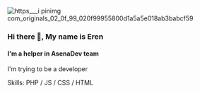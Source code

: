 ![https___i pinimg com_originals_02_0f_99_020f99955800d1a5a5e018ab3babcf59](https://user-images.githubusercontent.com/70370191/129456679-0e3b2d88-74c0-4344-b800-600bcb317696.jpg)
### Hi there 👋, My name is Eren
#### I'm a helper in AsenaDev team

I'm trying to be a developer

Skills:  PHP / JS / CSS / HTML
